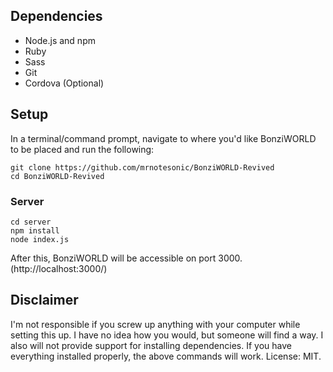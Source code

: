 ## Dependencies
- Node.js and npm
- Ruby
- Sass
- Git
- Cordova (Optional)

## Setup
In a terminal/command prompt, navigate to where you'd like BonziWORLD to be placed and run the following:
```
git clone https://github.com/mrnotesonic/BonziWORLD-Revived
cd BonziWORLD-Revived
```

### Server
```
cd server
npm install
node index.js
```
After this, BonziWORLD will be accessible on port 3000. (http://localhost:3000/)
## Disclaimer
I'm not responsible if you screw up anything with your computer while setting this up. I have no idea how you would, but someone will find a way. I also will not provide support for installing dependencies. If you have everything installed properly, the above commands will work.
License: MIT.
